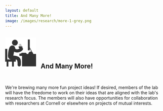 ```yaml
---
layout: default
title: And Many More!
image: /images/research/more-1-grey.png
---
```

## <img style="width:100px; padding-right: 10px;" src="/images/research/more-1-grey.png"> And Many More! 

<br/>

We're brewing many more fun project ideas! If desired, members of the lab will have the freedome to work on their ideas that are aligned with the lab's research focus. The members will also have opportunities for collaboration with researchers at Cornell or elsewhere on projects of mutual interests. 



